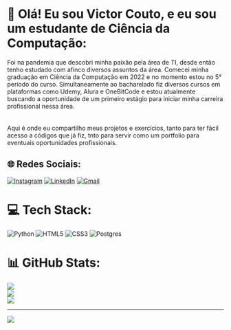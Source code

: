 # 💫 Olá! Eu sou Victor Couto, e eu sou um estudante de Ciência da Computação:
Foi na pandemia que descobri minha paixão pela área de TI, desde então tenho estudado com afinco diversos assuntos da área. Comecei minha graduação em Ciência da Computação em 2022 e no momento estou no 5° período do curso. Simultaneamente ao bacharelado fiz diversos cursos em plataformas como Udemy, Alura e OneBitCode e estou atualmente buscando a oportunidade de um primeiro estágio para iniciar minha carreira profissional nessa área.<br><br><br>Aqui é onde eu compartilho meus projetos e exercícios, tanto para ter fácil<br>acesso a códigos que já fiz, tnto para servir como um portfolio para<br>eventuais oportunidades profissionais.


## 🌐 Redes Sociais:
[![Instagram](https://img.shields.io/badge/Instagram-%23E4405F.svg?logo=Instagram&logoColor=white)](https://instagram.com/victorcouto.123) [![LinkedIn](https://img.shields.io/badge/LinkedIn-%230077B5.svg?logo=linkedin&logoColor=white)](https://linkedin.com/in/victor-couto-627b4125b) [![Gmail](https://img.shields.io/badge/Gmail-%23333.svg?logo=gmail&logoColor=white)](mailto:victor.couto.rezende@gmail.com)

# 💻 Tech Stack:
![Python](https://img.shields.io/badge/python-3670A0?style=for-the-badge&logo=python&logoColor=ffdd54) ![HTML5](https://img.shields.io/badge/html5-%23E34F26.svg?style=for-the-badge&logo=html5&logoColor=white) ![CSS3](https://img.shields.io/badge/css3-%231572B6.svg?style=for-the-badge&logo=css3&logoColor=white) ![Postgres](https://img.shields.io/badge/postgres-%23316192.svg?style=for-the-badge&logo=postgresql&logoColor=white)
# 📊 GitHub Stats:
![](https://github-readme-stats.vercel.app/api?username=victorCoutoDeRezende&theme=radical&hide_border=false&include_all_commits=false&count_private=false)<br/>
![](https://github-readme-streak-stats.herokuapp.com/?user=victorCoutoDeRezende&theme=radical&hide_border=false)<br/>
![](https://github-readme-stats.vercel.app/api/top-langs/?username=victorCoutoDeRezende&theme=radical&hide_border=false&include_all_commits=true&count_private=true&layout=compact)

---
[![](https://visitcount.itsvg.in/api?id=victorCoutoDeRezende&icon=2&color=5)](https://visitcount.itsvg.in)
